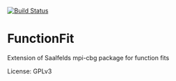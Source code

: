 [![Build Status](https://github.com/PreibischLab/FunctionFit/actions/workflows/build.yml/badge.svg)](https://github.com/PreibischLab/FunctionFit/actions/workflows/build.yml)

# FunctionFit
Extension of Saalfelds mpi-cbg package for function fits

License: GPLv3
